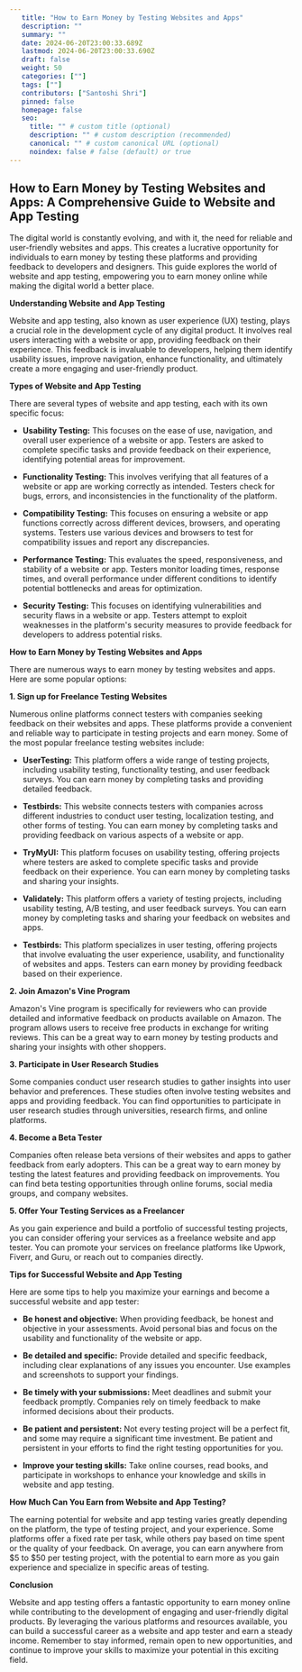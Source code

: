 ```yaml
---
   title: "How to Earn Money by Testing Websites and Apps"
   description: ""
   summary: ""
   date: 2024-06-20T23:00:33.689Z
   lastmod: 2024-06-20T23:00:33.690Z
   draft: false
   weight: 50
   categories: [""]
   tags: [""]
   contributors: ["Santoshi Shri"]
   pinned: false
   homepage: false
   seo:
     title: "" # custom title (optional)
     description: "" # custom description (recommended)
     canonical: "" # custom canonical URL (optional)
     noindex: false # false (default) or true
---
```

## How to Earn Money by Testing Websites and Apps: A Comprehensive Guide to Website and App Testing

The digital world is constantly evolving, and with it, the need for reliable and user-friendly websites and apps. This creates a lucrative opportunity for individuals to earn money by testing these platforms and providing feedback to developers and designers. This guide explores the world of website and app testing, empowering you to earn money online while making the digital world a better place. 

**Understanding Website and App Testing**

Website and app testing, also known as user experience (UX) testing, plays a crucial role in the development cycle of any digital product. It involves real users interacting with a website or app, providing feedback on their experience. This feedback is invaluable to developers, helping them identify usability issues, improve navigation, enhance functionality, and ultimately create a more engaging and user-friendly product.

**Types of Website and App Testing**

There are several types of website and app testing, each with its own specific focus:

* **Usability Testing:** This focuses on the ease of use, navigation, and overall user experience of a website or app. Testers are asked to complete specific tasks and provide feedback on their experience, identifying potential areas for improvement.

* **Functionality Testing:** This involves verifying that all features of a website or app are working correctly as intended. Testers check for bugs, errors, and inconsistencies in the functionality of the platform.

* **Compatibility Testing:** This focuses on ensuring a website or app functions correctly across different devices, browsers, and operating systems. Testers use various devices and browsers to test for compatibility issues and report any discrepancies.

* **Performance Testing:** This evaluates the speed, responsiveness, and stability of a website or app. Testers monitor loading times, response times, and overall performance under different conditions to identify potential bottlenecks and areas for optimization.

* **Security Testing:** This focuses on identifying vulnerabilities and security flaws in a website or app. Testers attempt to exploit weaknesses in the platform's security measures to provide feedback for developers to address potential risks.

**How to Earn Money by Testing Websites and Apps**

There are numerous ways to earn money by testing websites and apps. Here are some popular options:

**1. Sign up for Freelance Testing Websites**

Numerous online platforms connect testers with companies seeking feedback on their websites and apps. These platforms provide a convenient and reliable way to participate in testing projects and earn money. Some of the most popular freelance testing websites include:

* **UserTesting:** This platform offers a wide range of testing projects, including usability testing, functionality testing, and user feedback surveys. You can earn money by completing tasks and providing detailed feedback.

* **Testbirds:** This website connects testers with companies across different industries to conduct user testing, localization testing, and other forms of testing. You can earn money by completing tasks and providing feedback on various aspects of a website or app.

* **TryMyUI:** This platform focuses on usability testing, offering projects where testers are asked to complete specific tasks and provide feedback on their experience. You can earn money by completing tasks and sharing your insights.

* **Validately:** This platform offers a variety of testing projects, including usability testing, A/B testing, and user feedback surveys. You can earn money by completing tasks and sharing your feedback on websites and apps.

* **Testbirds:** This platform specializes in user testing, offering projects that involve evaluating the user experience, usability, and functionality of websites and apps. Testers can earn money by providing feedback based on their experience.

**2. Join Amazon's Vine Program**

Amazon's Vine program is specifically for reviewers who can provide detailed and informative feedback on products available on Amazon. The program allows users to receive free products in exchange for writing reviews. This can be a great way to earn money by testing products and sharing your insights with other shoppers. 

**3. Participate in User Research Studies**

Some companies conduct user research studies to gather insights into user behavior and preferences. These studies often involve testing websites and apps and providing feedback. You can find opportunities to participate in user research studies through universities, research firms, and online platforms.

**4. Become a Beta Tester**

Companies often release beta versions of their websites and apps to gather feedback from early adopters. This can be a great way to earn money by testing the latest features and providing feedback on improvements. You can find beta testing opportunities through online forums, social media groups, and company websites.

**5. Offer Your Testing Services as a Freelancer**

As you gain experience and build a portfolio of successful testing projects, you can consider offering your services as a freelance website and app tester. You can promote your services on freelance platforms like Upwork, Fiverr, and Guru, or reach out to companies directly.

**Tips for Successful Website and App Testing**

Here are some tips to help you maximize your earnings and become a successful website and app tester:

* **Be honest and objective:** When providing feedback, be honest and objective in your assessments. Avoid personal bias and focus on the usability and functionality of the website or app.

* **Be detailed and specific:** Provide detailed and specific feedback, including clear explanations of any issues you encounter. Use examples and screenshots to support your findings.

* **Be timely with your submissions:** Meet deadlines and submit your feedback promptly. Companies rely on timely feedback to make informed decisions about their products.

* **Be patient and persistent:** Not every testing project will be a perfect fit, and some may require a significant time investment. Be patient and persistent in your efforts to find the right testing opportunities for you.

* **Improve your testing skills:**  Take online courses, read books, and participate in workshops to enhance your knowledge and skills in website and app testing.

**How Much Can You Earn from Website and App Testing?**

The earning potential for website and app testing varies greatly depending on the platform, the type of testing project, and your experience. Some platforms offer a fixed rate per task, while others pay based on time spent or the quality of your feedback. On average, you can earn anywhere from $5 to $50 per testing project, with the potential to earn more as you gain experience and specialize in specific areas of testing.

**Conclusion**

Website and app testing offers a fantastic opportunity to earn money online while contributing to the development of engaging and user-friendly digital products. By leveraging the various platforms and resources available, you can build a successful career as a website and app tester and earn a steady income. Remember to stay informed, remain open to new opportunities, and continue to improve your skills to maximize your potential in this exciting field. 
